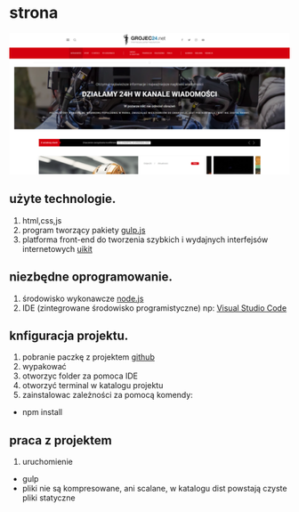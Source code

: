 # strona

![Kompletne rozwiązanie dla witryn z wiadomościami i czasopismami](./magazine-layout.png)

## użyte technologie.

1. html,css,js
2. program tworzący pakiety [gulp.js](https://gulpjs.com/)
3. platforma front-end do tworzenia szybkich i wydajnych interfejsów internetowych [uikit](https://getuikit.com/)

## niezbędne oprogramowanie.

1. środowisko wykonawcze [node.js](https://nodejs.org/en/)
2. IDE (zintegrowane środowisko programistyczne) np: [Visual Studio Code](https://code.visualstudio.com/)

## knfiguracja projektu.

1. pobranie paczkę z projektem [github](https://github.com/pablop76/News-Magazine-Template)
2. wypakować
3. otworzyc folder za pomoca IDE
4. otworzyć terminal w katalogu projektu
5. zainstalowac zależności za pomocą komendy:

- npm install

## praca z projektem

1. uruchomienie

- gulp
- pliki nie są kompresowane, ani scalane, w katalogu dist powstają czyste pliki statyczne
